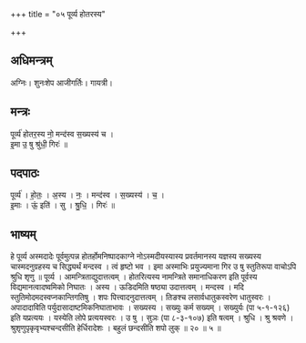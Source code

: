 +++
title = "०५ पूर्व्य होतरस्य"

+++
## अधिमन्त्रम्
अग्निः। शुनःशेप आजीगर्तिः। गायत्री।

## मन्त्रः
पूर्व्य॑ होतर॒स्य नो॒ मन्द॑स्व स॒ख्यस्य॑ च ।  
इ॒मा उ॒ षु श्रु॑धी॒ गिरः॑ ॥

## पदपाठः
पूर्व्य॑ । हो॒तः॒ । अ॒स्य । नः॒ । मन्द॑स्व । स॒ख्यस्य॑ । च॒ ।  
इ॒माः । ऊं॒ इति॑ । सु । श्रु॒धि॒ । गिरः॑ ॥

## भाष्यम्
हे पूर्व्य अस्मदादेः पूर्वमुत्पन्न होतर्होमनिष्पादकाग्ने नोऽस्मदीयस्यास्य प्रवर्तमानस्य यज्ञस्य सख्यस्य चास्मदनुग्रहस्य च सिद्ध्यर्थं मन्दस्व । त्वं हृष्टो भव । इमा अस्माभिः प्रयुज्यमाना गिर उ षु स्तुतिरूपा वाचोऽपि श्रुधि शृणु ॥ पूर्व्य । आमन्त्रिताद्युदात्तत्वम् । होतरित्यस्य नामन्त्रिते समानाधिकरण इति पूर्वस्य विद्यमानत्वादष्वमिको निघातः । अस्य । ऊडिदमिति षष्ठ्या उदात्तत्वम् । मन्दस्व । मदि स्तुतिमोदमदस्वप्नकान्तिगतिषु । शपः पित्त्वादनुदात्तत्वम् । तिङश्च लसार्वधातुकस्वरेण धातुस्वरः । अपादादाविति पर्युदासादाष्टमिकनिघाताभावः । सख्यस्य । सख्युः कर्म सख्यम् । सख्युर्यः (पा ५-१-१२६) इति यप्रत्ययः । यस्येति लोपे प्रत्ययस्वरः । उ षु । सुञः (पा ८-३-१०७) इति षत्वम् । श्रुधि । श्रु श्रवणे । श्रुशृणुपृकृवृभ्यश्चन्दसीति हेर्धिरादेशः । बहुलं छन्दसीति शपो लुक् ॥ २० ॥ ५ ॥